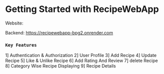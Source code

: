 # Getting Started with RecipeWebApp

Website: 

Backend: https://recipewebapp-bpg2.onrender.com

### `Key Features`

1] Authentication & Authorization
2] User Profile 
3] Add Recipe 
4] Update Recipe
5] Like & Unlike Recipe 
6] Add Rating And Review
7] delete Recipe
8] Category Wise Recipe Displaying
9] Recipe Details
